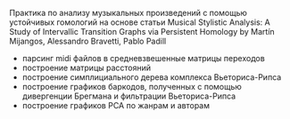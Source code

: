 Практика по анализу музыкальных произведений с помощью устойчивых гомологий на основе статьи 
Musical Stylistic Analysis: A Study of Intervallic Transition Graphs via Persistent Homology by Martín Mijangos, Alessandro Bravetti, Pablo Padill

- парсинг midi файлов в средневзвешенные матрицы переходов
- построение матрицы расстояний
- построение симплициального дерева комплекса Вьеториса-Рипса
- построение графиков баркодов, полученных с помощью дивергенции Брегмана и фильтрации Вьеториса-Рипса
- построение графиков PCA по жанрам и авторам
